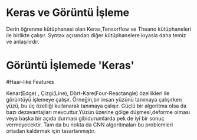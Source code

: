 # Keras ve Görüntü İşleme

Derin öğrenme kütüphanesi olan Keras,Tensorflow ve Theano kütüphaneleri ile birlikte çalışır.
Syntax açısından diğer kütüphanelere kıyasla daha temiz ve anlaşılırdır.

# Görüntü İşlemede 'Keras'
 
 #Haar-like Features
 
  Kenar(Edge) , Çizgi(Line), Dört-Kare(Four-Reactangle) özellikleri ile görüntüyü işlemeye çalışır.
  Örneğin,bir insan yüzünü tanımaya çalışırken yüzü, bu üç özelliği kullanarak tanımaya çalışır.
  Güçlü bir algoritma olsa da bazı dezavantajları mevcuttur.Yüzün üzerine gölge düşmesi,deforme olması veya başka bir açıda durması gibidurumlarda 
  pek de iyi bir sonuç vermeyecektir.
  Tam da bu nokta da CNN algoritmaları bu problemleri ortadan kaldırmak için tasarlanmıştır.
  
